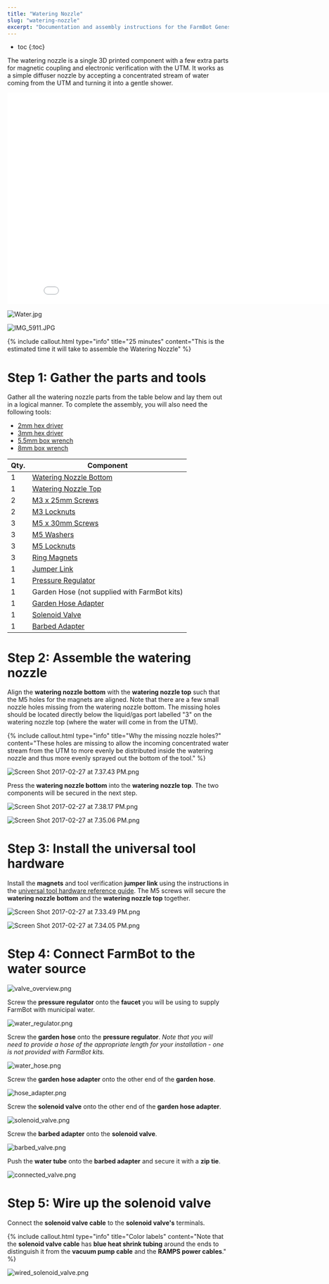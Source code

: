 ```yaml
---
title: "Watering Nozzle"
slug: "watering-nozzle"
excerpt: "Documentation and assembly instructions for the FarmBot Genesis watering nozzle"
---
```


* toc
{:toc}

The watering nozzle is a single 3D printed component with a few extra parts for magnetic coupling and electronic verification with the UTM. It works as a simple diffuser nozzle by accepting a concentrated stream of water coming from the UTM and turning it into a gentle shower.

<iframe class="embedly-embed" src="//cdn.embedly.com/widgets/media.html?src=https%3A%2F%2Fwww.youtube.com%2Fembed%2Fxh7imhENpLQ%3Ffeature%3Doembed&url=http%3A%2F%2Fwww.youtube.com%2Fwatch%3Fv%3Dxh7imhENpLQ&image=https%3A%2F%2Fi.ytimg.com%2Fvi%2Fxh7imhENpLQ%2Fhqdefault.jpg&key=02466f963b9b4bb8845a05b53d3235d7&type=text%2Fhtml&schema=youtube" width="854" height="480" scrolling="no" frameborder="0" allowfullscreen></iframe>



![Water.jpg](Water.jpg)



![IMG_5911.JPG](IMG_5911.JPG)



{%
include callout.html
type="info"
title="25 minutes"
content="This is the estimated time it will take to assemble the Watering Nozzle"
%}



# Step 1: Gather the parts and tools

Gather all the watering nozzle parts from the table below and lay them out in a logical manner. To complete the assembly, you will also need the following tools:

* [2mm hex driver](../../Extras/bom/miscellaneous.md#2mm-hex-driver)
* [3mm hex driver](../../Extras/bom/miscellaneous.md#3mm-hex-driver)
* [5.5mm box wrench](../../Extras/bom/miscellaneous.md#5-5mm-box-wrench)
* [8mm box wrench](../../Extras/bom/miscellaneous.md#8mm-box-wrench)

|Qty.                          |Component                     |
|------------------------------|------------------------------|
|1                             |[Watering Nozzle Bottom](../../Extras/bom/plastic-parts.md#watering-nozzle)
|1                             |[Watering Nozzle Top](../../Extras/bom/plastic-parts.md#watering-nozzle)
|2                             |[M3 x 25mm Screws](../../Extras/bom/fasteners-and-hardware.md#m3-screws)
|2                             |[M3 Locknuts](../../Extras/bom/fasteners-and-hardware.md#m3-locknuts)
|3                             |[M5 x 30mm Screws](../../Extras/bom/fasteners-and-hardware.md#m5-screws)
|3                             |[M5 Washers](../../Extras/bom/fasteners-and-hardware.md#m5-washers)
|3                             |[M5 Locknuts](../../Extras/bom/fasteners-and-hardware.md#m5-locknuts)
|3                             |[Ring Magnets](../../Extras/bom/miscellaneous.md#ring-magnets)
|1                             |[Jumper Link](../../Extras/bom/electronics-and-wiring.md#jumper-links)
|1                             |[Pressure Regulator](../../Extras/bom/tubing.md#pressure-regulator)
|1                             |Garden Hose (not supplied with FarmBot kits)
|1                             |[Garden Hose Adapter](../../Extras/bom/tubing.md#garden-hose-adapter)
|1                             |[Solenoid Valve](../../Extras/bom/electronics-and-wiring.md#solenoid-valve)
|1                             |[Barbed Adapter](../../Extras/bom/tubing.md#barbed-adapter)



# Step 2: Assemble the watering nozzle

Align the **watering nozzle bottom** with the **watering nozzle top** such that the M5 holes for the magnets are aligned. Note that there are a few small nozzle holes missing from the watering nozzle bottom. The missing holes should be located directly below the liquid/gas port labelled "3" on the watering nozzle top (where the water will come in from the UTM).

{%
include callout.html
type="info"
title="Why the missing nozzle holes?"
content="These holes are missing to allow the incoming concentrated water stream from the UTM to more evenly be distributed inside the watering nozzle and thus more evenly sprayed out the bottom of the tool."
%}



![Screen Shot 2017-02-27 at 7.37.43 PM.png](Screen_Shot_2017-02-27_at_7.37.43_PM.png)

Press the **watering nozzle bottom** into the **watering nozzle top**. The two components will be secured in the next step.

![Screen Shot 2017-02-27 at 7.38.17 PM.png](Screen_Shot_2017-02-27_at_7.38.17_PM.png)



![Screen Shot 2017-02-27 at 7.35.06 PM.png](Screen_Shot_2017-02-27_at_7.35.06_PM.png)



# Step 3: Install the universal tool hardware

Install the **magnets** and tool verification **jumper link** using the instructions in the [universal tool hardware reference guide](../../FarmBot-Genesis-V1-2/reference/universal-tool-hardware.md). The M5 screws will secure the **watering nozzle bottom** and the **watering nozzle top** together.

![Screen Shot 2017-02-27 at 7.33.49 PM.png](Screen_Shot_2017-02-27_at_7.33.49_PM.png)



![Screen Shot 2017-02-27 at 7.34.05 PM.png](Screen_Shot_2017-02-27_at_7.34.05_PM.png)



# Step 4: Connect FarmBot to the water source



![valve_overview.png](valve_overview.png)

Screw the **pressure regulator** onto the **faucet** you will be using to supply FarmBot with municipal water.

![water_regulator.png](water_regulator.png)

Screw the **garden hose** onto the **pressure regulator**. *Note that you will need to provide a hose of the appropriate length for your installation - one is not provided with FarmBot kits.*

![water_hose.png](water_hose.png)

Screw the **garden hose adapter** onto the other end of the **garden hose**.

![hose_adapter.png](hose_adapter.png)

Screw the **solenoid valve** onto the other end of the **garden hose adapter**.

![solenoid_valve.png](solenoid_valve.png)

Screw the **barbed adapter** onto the **solenoid valve**.

![barbed_valve.png](barbed_valve.png)

Push the **water tube** onto the **barbed adapter** and secure it with a **zip tie**.

![connected_valve.png](connected_valve.png)



# Step 5: Wire up the solenoid valve

Connect the **solenoid valve cable** to the **solenoid valve's** terminals.

{%
include callout.html
type="info"
title="Color labels"
content="Note that the **solenoid valve cable** has **blue heat shrink tubing** around the ends to distinguish it from the **vacuum pump cable** and the **RAMPS power cables**."
%}



![wired_solenoid_valve.png](wired_solenoid_valve.png)

